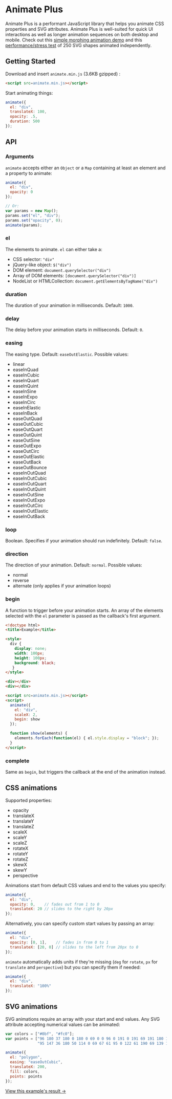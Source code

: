 # Animate Plus

Animate Plus is a performant JavaScript library that helps you animate CSS properties and SVG
attributes. Animate Plus is well-suited for quick UI interactions as well as longer animation
sequences on both desktop and mobile. Check out this [simple morphing animation
demo](http://playground.deaxon.com/js/animate-plus/download-button/) and this [performance/stress
test](http://playground.deaxon.com/js/animate-plus/particles/) of 250 SVG shapes animated
independently.

## Getting Started

Download and insert `animate.min.js` (3.6KB gzipped) :

```html
<script src=animate.min.js></script>
```
Start animating things:

```javascript
animate({
  el: "div",
  translateX: 100,
  opacity: .5,
  duration: 500
});
```

## API

### Arguments

`animate` accepts either an `Object` or a `Map` containing at least an element and a property to animate:

```javascript
animate({
  el: "div",
  opacity: 0
});

// Or:
var params = new Map();
params.set("el", "div");
params.set("opacity", 0);
animate(params);
```

### el

The elements to animate. `el` can either take a:

* CSS selector: `"div"`
* jQuery-like object: `$("div")`
* DOM element: `document.querySelector("div")`
* Array of DOM elements: `[document.querySelector("div")]`
* NodeList or HTMLCollection: `document.getElementsByTagName("div")`

### duration

The duration of your animation in milliseconds. Default: `1000`.

### delay

The delay before your animation starts in milliseconds. Default: `0`.

### easing

The easing type. Default: `easeOutElastic`. Possible values:

* linear
* easeInQuad
* easeInCubic
* easeInQuart
* easeInQuint
* easeInSine
* easeInExpo
* easeInCirc
* easeInElastic
* easeInBack
* easeOutQuad
* easeOutCubic
* easeOutQuart
* easeOutQuint
* easeOutSine
* easeOutExpo
* easeOutCirc
* easeOutElastic
* easeOutBack
* easeOutBounce
* easeInOutQuad
* easeInOutCubic
* easeInOutQuart
* easeInOutQuint
* easeInOutSine
* easeInOutExpo
* easeInOutCirc
* easeInOutElastic
* easeInOutBack

### loop

Boolean. Specifies if your animation should run indefinitely. Default: `false`.

### direction

The direction of your animation. Default: `normal`. Possible values:

* normal
* reverse
* alternate (only applies if your animation loops)

### begin

A function to trigger before your animation starts. An array of the elements selected with the `el` parameter is passed as the callback's first argument.

```html
<!doctype html>
<title>Example</title>

<style>
  div {
    display: none;
    width: 100px;
    height: 100px;
    background: black;
   }
</style>

<div></div>
<div></div>

<script src=animate.min.js></script>
<script>
  animate({
    el: "div",
    scaleX: 2,
    begin: show
  });

  function show(elements) {
    elements.forEach(function(el) { el.style.display = "block"; });
  }
</script>
```

### complete

Same as `begin`, but triggers the callback at the end of the animation instead.

## CSS animations

Supported properties:

* opacity
* translateX
* translateY
* translateZ
* scaleX
* scaleY
* scaleZ
* rotateX
* rotateY
* rotateZ
* skewX
* skewY
* perspective

Animations start from default CSS values and end to the values you specify:

```javascript
animate({
  el: "div",
  opacity: 0,    // fades out from 1 to 0
  translateX: 20 // slides to the right by 20px
});
```
Alternatively, you can specify custom start values by passing an array:

```javascript
animate({
  el: "div",
  opacity: [0, 1],    // fades in from 0 to 1
  translateX: [20, 0] // slides to the left from 20px to 0
});
```

`animate` automatically adds units if they're missing (`deg` for `rotate`, `px` for `translate` and `perspective`) but you can specify them if needed:

```javascript
animate({
  el: "div",
  translateX: "100%"
});
```

## SVG animations

SVG animations require an array with your start and end values. Any SVG attribute accepting numerical values can be animated:

```javascript
var colors = ["#0bf", "#fc0"];
var points = ["96 180 37 180 0 180 0 69 0 0 96 0 191 0 191 69 191 180 154 180",
              "95 147 36 180 50 114 0 69 67 61 95 0 122 61 190 69 139 114 153 180"];

animate({
  el: "polygon",
  easing: "easeOutCubic",
  translateX: 200,
  fill: colors,
  points: points
});
```
[View this example's result →](http://playground.deaxon.com/js/animate-plus/star/)
